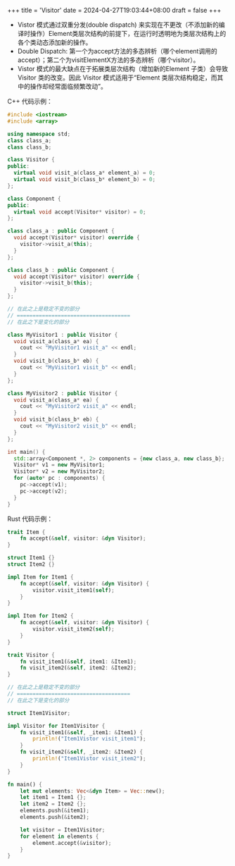 +++
title = 'Visitor'
date = 2024-04-27T19:03:44+08:00
draft = false
+++

- Vistor 模式通过双重分发(double dispatch) 来实现在不更改（不添加新的编译时操作）Element类层次结构的前提下，在运行时透明地为类层次结构上的各个类动态添加新的操作。
- Double Dispatch: 第一个为accept方法的多态辨析（哪个element调用的accept）；第二个为visitElementX方法的多态辨析（哪个visitor）。
- Vistor 模式的最大缺点在于拓展类层次结构（增加新的Element 子类）会导致 Visitor 类的改变。因此 Visitor 模式适用于“Element 类层次结构稳定，而其中的操作却经常面临频繁改动”。

C++ 代码示例：
```cpp
#include <iostream>
#include <array>

using namespace std;
class class_a;
class class_b;

class Visitor {
public:
  virtual void visit_a(class_a* element_a) = 0;
  virtual void visit_b(class_b* element_b) = 0;
};

class Component {
public:
  virtual void accept(Visitor* visitor) = 0;
};

class class_a : public Component {
  void accept(Visitor* visitor) override {
    visitor->visit_a(this);
  }
};

class class_b : public Component {
  void accept(Visitor* visitor) override {
    visitor->visit_b(this);
  }
};

// 在此之上是稳定不变的部分
// ====================================
// 在此之下是变化的部分

class MyVisitor1 : public Visitor {
  void visit_a(class_a* ea) {
    cout << "MyVisitor1 visit_a" << endl;
  }
  void visit_b(class_b* eb) {
    cout << "MyVisitor1 visit_b" << endl;
  }
};

class MyVisitor2 : public Visitor {
  void visit_a(class_a* ea) {
    cout << "MyVisitor2 visit_a" << endl;
  }
  void visit_b(class_b* eb) {
    cout << "MyVisitor2 visit_b" << endl;
  }
};

int main() {
  std::array<Component *, 2> components = {new class_a, new class_b};
  Visitor* v1 = new MyVisitor1;
  Visitor* v2 = new MyVisitor2;
  for (auto* pc : components) {
    pc->accept(v1);
    pc->accept(v2);
  }
}
```
Rust 代码示例：
```Rust
trait Item {
    fn accept(&self, visitor: &dyn Visitor);
}

struct Item1 {}
struct Item2 {}

impl Item for Item1 {
    fn accept(&self, visitor: &dyn Visitor) {
        visitor.visit_item1(self);
    }
}

impl Item for Item2 {
    fn accept(&self, visitor: &dyn Visitor) {
        visitor.visit_item2(self);
    }
}

trait Visitor {
    fn visit_item1(&self, item1: &Item1);
    fn visit_item2(&self, item2: &Item2);
}

// 在此之上是稳定不变的部分
// ====================================
// 在此之下是变化的部分

struct Item1Visitor;

impl Visitor for Item1Visitor {
    fn visit_item1(&self, _item1: &Item1) {
        println!("Item1Vistor visit_item1");
    }
    fn visit_item2(&self, _item2: &Item2) {
        println!("Item1Vistor visit_item2");
    }
}

fn main() {
    let mut elements: Vec<&dyn Item> = Vec::new();
    let item1 = Item1 {};
    let item2 = Item2 {};
    elements.push(&item1);
    elements.push(&item2);

    let visitor = Item1Visitor;
    for element in elements {
        element.accept(&visitor);
    }
}

```
